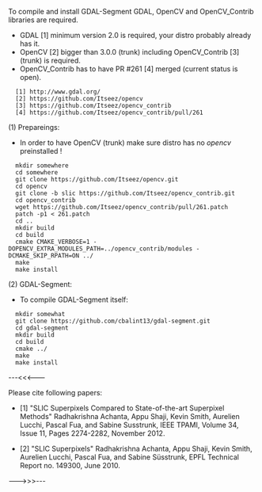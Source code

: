 

 To compile and install GDAL-Segment GDAL, OpenCV and OpenCV_Contrib libraries are required.

  * GDAL [1] minimum version 2.0 is required, your distro probably already has it.
  * OpenCV [2] bigger than 3.0.0 (trunk) including OpenCV_Contrib [3] (trunk) is required.
  * OpenCV_Contrib has to have PR #261 [4] merged (current status is open).

```
  [1] http://www.gdal.org/
  [2] https://github.com/Itseez/opencv
  [3] https://github.com/Itseez/opencv_contrib
  [4] https://github.com/Itseez/opencv_contrib/pull/261
```

(1) Prepareings:

  * In order to have OpenCV (trunk) make sure distro has no *opencv* preinstalled !
```
  mkdir somewhere
  cd somewhere
  git clone https://github.com/Itseez/opencv.git
  cd opencv
  git clone -b slic https://github.com/Itseez/opencv_contrib.git
  cd opencv_contrib
  wget https://github.com/Itseez/opencv_contrib/pull/261.patch
  patch -p1 < 261.patch
  cd ..
  mkdir build
  cd build
  cmake CMAKE_VERBOSE=1 -DOPENCV_EXTRA_MODULES_PATH=../opencv_contrib/modules -DCMAKE_SKIP_RPATH=ON ../
  make
  make install
```
(2) GDAL-Segment:

  * To compile GDAL-Segment itself:
```
  mkdir somewhat
  git clone https://github.com/cbalint13/gdal-segment.git
  cd gdal-segment
  mkdir build
  cd build
  cmake ../
  make
  make install
```

---<<<---

Please cite following papers:

 * [1] "SLIC Superpixels Compared to State-of-the-art Superpixel Methods"
 Radhakrishna Achanta, Appu Shaji, Kevin Smith, Aurelien Lucchi, Pascal Fua,
 and Sabine Susstrunk, IEEE TPAMI, Volume 34, Issue 11, Pages 2274-2282,
 November 2012.

 * [2] "SLIC Superpixels" Radhakrishna Achanta, Appu Shaji, Kevin Smith,
 Aurelien Lucchi, Pascal Fua, and Sabine Süsstrunk, EPFL Technical
 Report no. 149300, June 2010.

--->>>---
